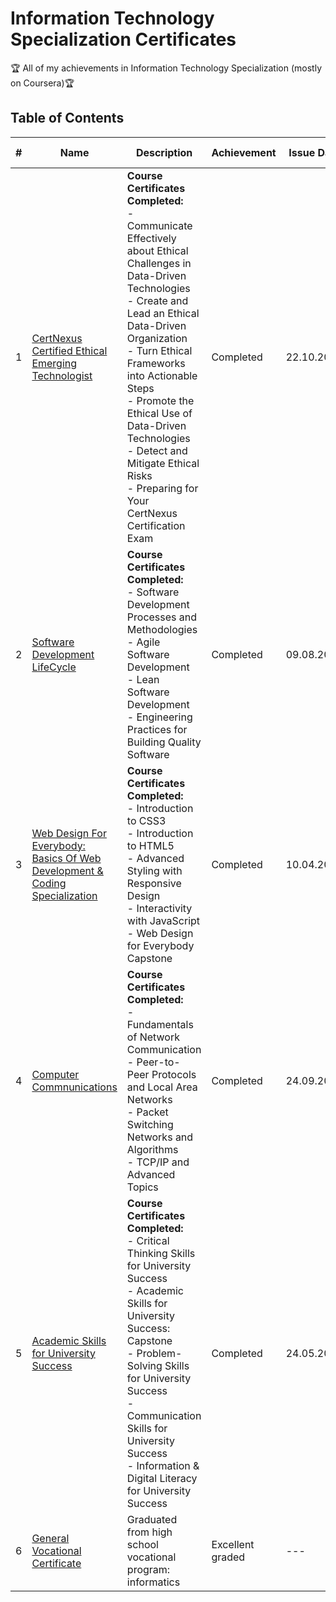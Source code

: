 # Information Technology Specialization Certificates

:trophy: All of my achievements in Information Technology Specialization (mostly on Coursera):trophy:

## Table of Contents
#| Name | Description | Achievement | Issue Date | Issuing Organization
-| ---- | ----------- | ----------- | ---------- | -----------------------------
1| [CertNexus Certified Ethical Emerging Technologist](https://github.com/vliam0206/awards-certificates/blob/main/3-coursera/221022_certnexus-certified-ethical-emerging-technologist/Coursera%20JANY7H4G4JXR.pdf) | **Course Certificates Completed:** <br/> - Communicate Effectively about Ethical Challenges in Data-Driven Technologies <br/> - Create and Lead an Ethical Data-Driven Organization <br/> - Turn Ethical Frameworks into Actionable Steps <br/> - Promote the Ethical Use of Data-Driven Technologies <br/> - Detect and Mitigate Ethical Risks <br/> - Preparing for Your CertNexus Certification Exam | Completed | 22.10.2022 | Coursera
2| [Software Development LifeCycle](https://github.com/vliam0206/awards-certificates/blob/main/3-coursera/220809_software-development-lifecycle/Coursera%20NM3QYTNJWS6Q.pdf) | **Course Certificates Completed:** <br/> - Software Development Processes and Methodologies <br/> - Agile Software Development <br/> - Lean Software Development <br/> - Engineering Practices for Building Quality Software | Completed | 09.08.2022 | Coursera
3| [Web Design For Everybody: Basics Of Web Development & Coding Specialization](https://github.com/vliam0206/awards-certificates/blob/main/3-coursera/220410_web-design-for-everybody-basics-of-web-development%20-and-coding/Coursera%208JHYULJ9K3YB.pdf) | **Course Certificates Completed:** <br/> - Introduction to CSS3 <br/> - Introduction to HTML5 <br/> - Advanced Styling with Responsive Design <br/> - Interactivity with JavaScript <br/> - Web Design for Everybody Capstone | Completed | 10.04.2022 | Coursera
4| [Computer Commnunications](https://github.com/vliam0206/awards-certificates/blob/main/3-coursera/210924_computer-communications/Coursera%20UDWF3JH4SJ6G.pdf) | **Course Certificates Completed:** <br/> - Fundamentals of Network Communication <br/> - Peer-to-Peer Protocols and Local Area Networks <br/> - Packet Switching Networks and Algorithms <br/> - TCP/IP and Advanced Topics | Completed | 24.09.2021| Coursera
5| [Academic Skills for University Success](https://github.com/vliam0206/awards-certificates/blob/main/3-coursera/210524_academic-skills-for-university-success/Coursera%20DFNCX7STWM4T.pdf) | **Course Certificates Completed:** <br/> - Critical Thinking Skills for University Success <br/> - Academic Skills for University Success: Capstone <br/> - Problem-Solving Skills for University Success <br/> - Communication Skills for University Success <br/> - Information & Digital Literacy for University Success | Completed | 24.05.2021 | Coursera
6| [General Vocational Certificate](empty-url) | Graduated from high school vocational program: informatics | Excellent graded | --- | ---
